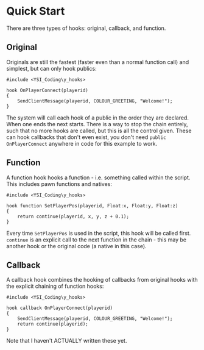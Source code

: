# Quick Start

There are three types of hooks: original, callback, and function.

## Original

Originals are still the fastest (faster even than a normal function call) and simplest, but can only hook publics:

```pawn
#include <YSI_Coding\y_hooks>

hook OnPlayerConnect(playerid)
{
	SendClientMessage(playerid, COLOUR_GREETING, "Welcome!");
}
```

The system will call each hook of a public in the order they are declared.  When one ends the next starts.  There is a way to stop the chain entirely, such that no more hooks are called, but this is all the control given.  These can hook callbacks that don't even exist, you don't need `public OnPlayerConnect` anywhere in code for this example to work.

## Function

A function hook hooks a function - i.e. something called within the script.  This includes pawn functions and natives:

```pawn
#include <YSI_Coding\y_hooks>

hook function SetPlayerPos(playerid, Float:x, Float:y, Float:z)
{
	return continue(playerid, x, y, z + 0.1);
}
```

Every time `SetPlayerPos` is used in the script, this hook will be called first.  `continue` is an explicit call to the next function in the chain - this may be another hook or the original code (a native in this case).

## Callback

A callback hook combines the hooking of callbacks from original hooks with the explicit chaining of function hooks:

```pawn
#include <YSI_Coding\y_hooks>

hook callback OnPlayerConnect(playerid)
{
	SendClientMessage(playerid, COLOUR_GREETING, "Welcome!");
	return continue(playerid);
}
```

Note that I haven't ACTUALLY written these yet.

